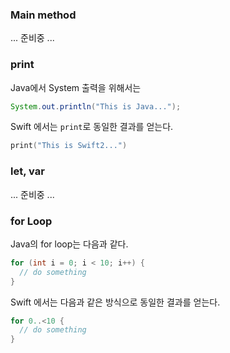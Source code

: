 ### Main method
... 준비중 ...

### print
Java에서 System 출력을 위해서는
```Java
System.out.println("This is Java...");
```

Swift 에서는 `print`로 동일한 결과를 얻는다.
```Swift
print("This is Swift2...")
```

### let, var
... 준비중 ...

### for Loop
Java의 for loop는 다음과 같다.
```Java
for (int i = 0; i < 10; i++) {
  // do something
}
```

Swift 에서는 다음과 같은 방식으로 동일한 결과를 얻는다.
```Swift
for 0..<10 {
  // do something
}
```
